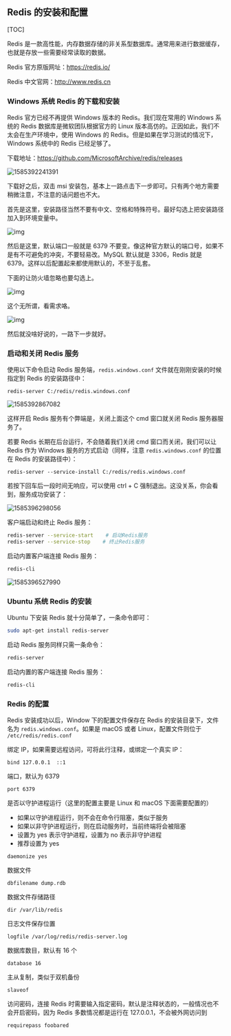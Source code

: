 ## Redis 的安装和配置

[TOC]

Redis 是一款高性能，内存数据存储的非关系型数据库。通常用来进行数据缓存，也就是存放一些需要经常读取的数据。

Redis 官方原版网址：https://redis.io/

Redis 中文官网：http://www.redis.cn

### Windows 系统 Redis 的下载和安装

Redis 官方已经不再提供 Windows 版本的 Redis。我们现在常用的 Windows 系统的 Redis 数据库是微软团队根据官方的 Linux 版本高仿的。正因如此，我们不太会在生产环境中，使用 Windows 的 Redis。但是如果在学习测试的情况下，Windows 系统中的 Redis 已经足够了。

下载地址：https://github.com/MicrosoftArchive/redis/releases

![1585392241391](redis-install.assets/1585392241391.png)

下载好之后，双击 msi 安装包，基本上一路点击下一步即可。只有两个地方需要稍微注意，不注意的话问题也不大。

首先是这里，安装路径当然不要有中文、空格和特殊符号。最好勾选上把安装路径加入到环境变量中。

![img](redis-install.assets/867021-20190120213613576-1092651557.png)

然后是这里，默认端口一般就是 6379 不要变。像这种官方默认的端口号，如果不是有不可避免的冲突，不要轻易改。MySQL 默认就是 3306，Redis 就是 6379。这样以后配置起来都使用默认的，不至于乱套。

下面的让防火墙忽略也要勾选上。

![img](redis-install.assets/867021-20190120213732137-1070050780.png)

这个无所谓，看需求咯。

![img](redis-install.assets/867021-20190120213836094-663215847.png)

然后就没啥好说的，一路下一步就好。

### 启动和关闭 Redis 服务

使用以下命令启动 Redis 服务端，`redis.windows.conf` 文件就在刚刚安装的时候指定到 Redis 的安装路径中：

```
redis-server C:/redis/redis.windows.conf
```

![1585392867082](redis-install.assets/1585392867082.png)

这样开启 Redis 服务有个弊端是，关闭上面这个 cmd 窗口就关闭 Redis 服务器服务了。

若要 Redis 长期在后台运行，不会随着我们关闭 cmd 窗口而关闭，我们可以让 Redis 作为 Windows 服务的方式启动（同样，注意 `redis.windows.conf` 的位置在 Redis 的安装路径中）：

```
redis-server --service-install C:/redis/redis.windows.conf
```

若按下回车后一段时间无响应，可以使用 ctrl + C 强制退出。这没关系，你会看到，服务成功安装了：

![1585396298056](redis-install.assets/1585396298056.png)

客户端启动和终止 Redis 服务：

```bash
redis-server --service-start    # 启动Redis服务
redis-server --service-stop    # 终止Redis服务
```

启动内置客户端连接 Redis 服务：

```bash
redis-cli
```

![1585396527990](redis-install.assets/1585396527990.png)

### Ubuntu 系统 Redis 的安装

Ubuntu 下安装 Redis 就十分简单了，一条命令即可：

```bash
sudo apt-get install redis-server
```

启动 Redis 服务同样只需一条命令：

```bash
redis-server
```

启动内置的客户端连接 Redis 服务：

```bash
redis-cli
```

### Redis 的配置

Redis 安装成功以后，Window 下的配置文件保存在 Redis 的安装目录下，文件名为 `redis.windows.conf`。如果是 macOS 或者 Linux，配置文件则位于 `/etc/redis/redis.conf`

绑定 IP，如果需要远程访问，可将此行注释，或绑定⼀个真实 IP：

```
bind 127.0.0.1  ::1
```

端⼝，默认为 6379

```
port 6379
```

是否以守护进程运行（这里的配置主要是 Linux 和 macOS 下面需要配置的）

- 如果以守护进程运行，则不会在命令行阻塞，类似于服务
- 如果以非守护进程运行，则在启动服务时，当前终端将会被阻塞
- 设置为 yes 表示守护进程，设置为 no 表示非守护进程
- 推荐设置为 yes

```
daemonize yes
```

数据文件

```
dbfilename dump.rdb
```

数据文件存储路径

```
dir /var/lib/redis
```

日志文件保存位置

```
logfile /var/log/redis/redis-server.log
```

数据库数目，默认有 16 个

```
database 16
```

主从复制，类似于双机备份

```
slaveof
```

访问密码，连接 Redis 时需要输入指定密码，默认是注释状态的，一般情况也不会开启密码，因为 Redis 多数情况都是运行在 127.0.0.1，不会被外网访问到

```
requirepass foobared
```